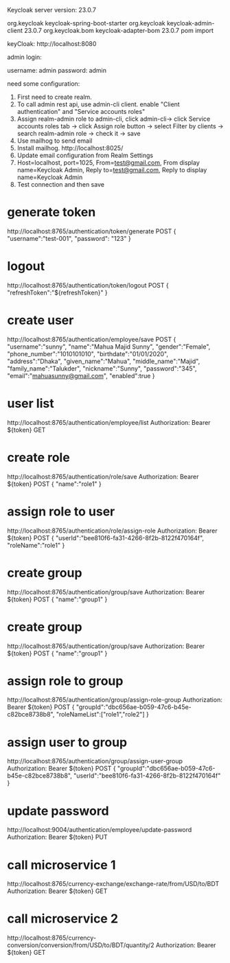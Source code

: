 Keycloak server version: 23.0.7

<dependency>
	<groupId>org.keycloak</groupId>
	<artifactId>keycloak-spring-boot-starter</artifactId>
</dependency>
<dependency>
	<groupId>org.keycloak</groupId>
	<artifactId>keycloak-admin-client</artifactId>
	<version>23.0.7</version>
</dependency>
<dependency>
	<groupId>org.keycloak.bom</groupId>
	<artifactId>keycloak-adapter-bom</artifactId>
	<version>23.0.7</version>
	<type>pom</type>
	<scope>import</scope>
</dependency>
  

keyCloak: 
http://localhost:8080

admin login:

username: admin
password: admin

need some configuration:
1. First need to create realm.
2. To call admin rest api, use admin-cli client. enable "Client authentication" and "Service accounts roles"
3. Assign realm-admin role to admin-cli, click admin-cli-> click Service accounts roles tab -> click Assign role button -> select Filter by clients -> search realm-admin role -> check it -> save 
4. Use mailhog to send email
5. Install mailhog. http://localhost:8025/
6. Update email configuration from Realm Settings
7. Host=localhost, port=1025, From=test@gmail.com, From display name=Keycloak Admin, Reply to=test@gmail.com, Reply to display name=Keycloak Admin
8. Test connection and then save


# generate token
http://localhost:8765/authentication/token/generate
POST
{
"username":"test-001",
"password": "123"
}

# logout
http://localhost:8765/authentication/token/logout
POST
{
"refreshToken":"${refreshToken}"
}

# create user
http://localhost:8765/authentication/employee/save
POST
{
"username":"sunny",
"name":"Mahua Majid Sunny",
"gender":"Female",
"phone_number":"1010101010",
"birthdate":"01/01/2020",
"address":"Dhaka",
"given_name":"Mahua",
"middle_name":"Majid",
"family_name":"Talukder",
"nickname":"Sunny",
"password":"345",
"email":"mahuasunny@gmail.com",
"enabled":true
}

# user list
http://localhost:8765/authentication/employee/list
Authorization: Bearer ${token}
GET

# create role
http://localhost:8765/authentication/role/save
Authorization: Bearer ${token}
POST
{
"name":"role1"
}

# assign role to user
http://localhost:8765/authentication/role/assign-role
Authorization: Bearer ${token}
POST
{
"userId":"bee810f6-fa31-4266-8f2b-8122f470164f",
"roleName":"role1"
}

# create group
http://localhost:8765/authentication/group/save
Authorization: Bearer ${token}
POST
{
"name":"group1"
}

# create group
http://localhost:8765/authentication/group/save
Authorization: Bearer ${token}
POST
{
"name":"group1"
}

# assign role to group
http://localhost:8765/authentication/group/assign-role-group
Authorization: Bearer ${token}
POST
{
"groupId":"dbc656ae-b059-47c6-b45e-c82bce8738b8",
"roleNameList":["role1","role2"]
}

# assign user to group
http://localhost:8765/authentication/group/assign-user-group
Authorization: Bearer ${token}
POST
{
"groupId":"dbc656ae-b059-47c6-b45e-c82bce8738b8",
"userId":"bee810f6-fa31-4266-8f2b-8122f470164f"
}

   
# update password
http://localhost:9004/authentication/employee/update-password
Authorization: Bearer ${token}
PUT

# call microservice 1
http://localhost:8765/currency-exchange/exchange-rate/from/USD/to/BDT
Authorization: Bearer ${token}
GET

# call microservice 2
http://localhost:8765/currency-conversion/conversion/from/USD/to/BDT/quantity/2
Authorization: Bearer ${token}
GET
